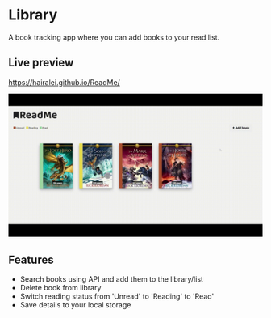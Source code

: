 # Library

A book tracking app where you can add books to your read list.

## Live preview

https://hairalei.github.io/ReadMe/

![ReadMe/Library Demo](img/ReadMe.gif)

## Features

- Search books using API and add them to the library/list
- Delete book from library
- Switch reading status from 'Unread' to 'Reading' to 'Read'
- Save details to your local storage
